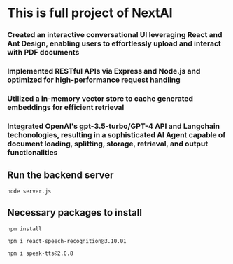 # This is full project of NextAI

### Created an interactive conversational UI leveraging React and Ant Design, enabling users to effortlessly upload and interact with PDF documents
### Implemented RESTful APIs via Express and Node.js and optimized for high-performance request handling
### Utilized a in-memory vector store to cache generated embeddings for efficient retrieval
### Integrated OpenAI's gpt-3.5-turbo/GPT-4 API and Langchain techonologies, resulting in a sophisticated AI Agent capable of document loading, splitting, storage, retrieval, and output functionalities


## Run the backend server
 `node server.js`


## Necessary packages to install
 `npm install`

 `npm i react-speech-recognition@3.10.01`

 `npm i speak-tts@2.0.8`
